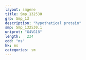 ```yaml
---
layout: smgene
title: Smp_132530
grp: Smp_13
description: "hypothetical protein"
smp: Smp_132530.1
uniprot: "G4VG18"
length:   234
cdd: "ns"
kk: ns
categories: sm
---
```

